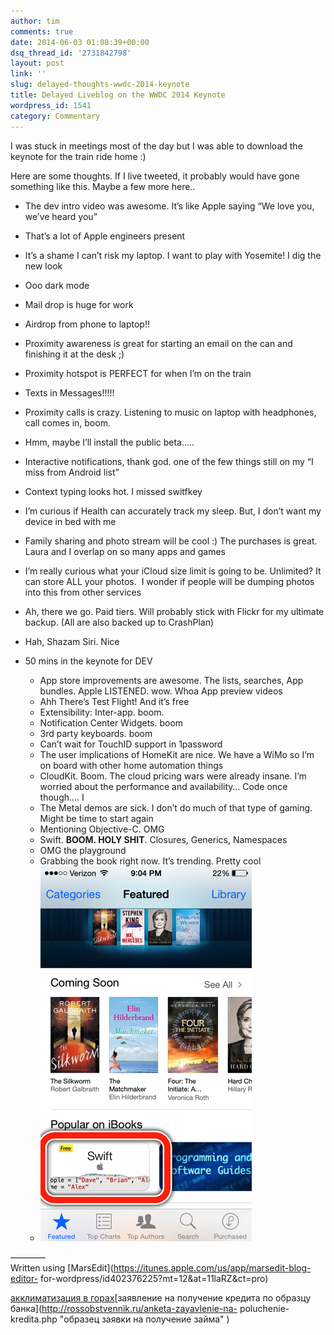 ```yaml
---
author: tim
comments: true
date: 2014-06-03 01:08:39+00:00
dsq_thread_id: '2731842798'
layout: post
link: ''
slug: delayed-thoughts-wwdc-2014-keynote
title: Delayed Liveblog on the WWDC 2014 Keynote
wordpress_id: 1541
category: Commentary
---
```


I was stuck in meetings most of the day but I was able to download the keynote
for the train ride home :)

Here are some thoughts. If I live tweeted, it probably would have gone
something like this. Maybe a few more here..

  * The dev intro video was awesome. It’s like Apple saying “We love you, we’ve heard you”
  * That’s a lot of Apple engineers present
  * It’s a shame I can’t risk my laptop. I want to play with Yosemite! I dig the
new look

  * Ooo dark mode
  * Mail drop is huge for work
  * Airdrop from phone to laptop!!
  * Proximity awareness is great for starting an email on the can and finishing it at the desk ;)
  * Proximity hotspot is PERFECT for when I’m on the train
  * Texts in Messages!!!!!
  * Proximity calls is crazy. Listening to music on laptop with headphones, call comes in, boom.
  * Hmm, maybe I’ll install the public beta…..

  * Interactive notifications, thank god. one of the few things still on my “I miss from Android list”
  * Context typing looks hot. I missed switfkey
  * I’m curious if Health can accurately track my sleep. But, I don’t want my device in bed with me
  * Family sharing and photo stream will be cool :) The purchases is great. Laura and I overlap on so many apps and games
  * I’m really curious what your iCloud size limit is going to be. Unlimited? It can store ALL your photos.  I wonder if people will be dumping photos into this from other services
  * Ah, there we go. Paid tiers. Will probably stick with Flickr for my ultimate backup. (All are also backed up to CrashPlan)
  * Hah, Shazam Siri. Nice

* 50 mins in the keynote for DEV

  * App store improvements are awesome. The lists, searches, App bundles. Apple LISTENED. wow. Whoa App preview videos
  * Ahh There’s Test Flight! And it’s free
  * Extensibility: Inter-app. boom.
  * Notification Center Widgets. boom
  * 3rd party keyboards. boom
  * Can’t wait for TouchID support in 1password
  * The user implications of HomeKit are nice. We have a WiMo so I’m on board with other home automation things
  * CloudKit. Boom. The cloud pricing wars were already insane. I’m worried about the performance and availability… Code once though…. I
  * The Metal demos are sick. I don’t do much of that type of gaming. Might be time to start again
  * Mentioning Objective-C. OMG
  * Swift. **BOOM. HOLY SHIT**. Closures, Generics, Namespaces
  * OMG the playground
  * Grabbing the book right now. It’s trending. Pretty cool
  * ![Bugshot 2014 06 02 210418](/images/2014/06/Bugshot_2014-06-02_210418.png)



————  
Written using [MarsEdit](https://itunes.apple.com/us/app/marsedit-blog-editor-
for-wordpress/id402376225?mt=12&at=11laRZ&ct=pro)

[акклиматизация в
горах](https://altezza.travel/articles/Acclimatization)[заявление на получение
кредита по образцу банка](http://rossobstvennik.ru/anketa-zayavlenie-na-
poluchenie-kredita.php "образец заявки на получение займа" )


